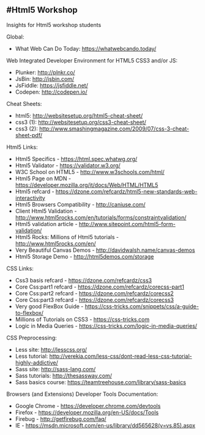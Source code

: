 #Html5 Workshop
--------------------
Insights for Html5 workshop students

Global:
* What Web Can Do Today: https://whatwebcando.today/

Web Integrated Developer Environment for HTML5 CSS3 and/or JS:
* Plunker: http://plnkr.co/
* JsBin: http://jsbin.com/
* JsFiddle: https://jsfiddle.net/
* Codepen: http://codepen.io/

Cheat Sheets:
* html5: http://websitesetup.org/html5-cheat-sheet/
* css3 (1): http://websitesetup.org/css3-cheat-sheet/
* css3 (2): http://www.smashingmagazine.com/2009/07/css-3-cheat-sheet-pdf/

Html5 Links:
* Html5 Specifics - https://html.spec.whatwg.org/
* Html5 Validator - https://validator.w3.org/
* W3C School on HTML5 - http://www.w3schools.com/html/
* Html5 Page on MDN - https://developer.mozilla.org/it/docs/Web/HTML/HTML5
* Html5 refcard - https://dzone.com/refcardz/html5-new-standards-web-interactivity
* Html5 Browsers Compatibility - http://caniuse.com/
* Client Html5 Validation - http://www.html5rocks.com/en/tutorials/forms/constraintvalidation/
* Html5 validation article - http://www.sitepoint.com/html5-form-validation/
* Html5 Rocks: Millions of Html5 tutorials - http://www.html5rocks.com/en/
* Very Beautiful Canvas Demos - http://davidwalsh.name/canvas-demos
* Html5 Storage Demo - http://html5demos.com/storage

CSS Links:
* Css3 basis refcard - https://dzone.com/refcardz/css3
* Core Css:part1 refcard - https://dzone.com/refcardz/corecss-part1
* Core Css:part2 refcard - https://dzone.com/refcardz/corecss2
* Core Css:part3 refcard - https://dzone.com/refcardz/corecss3
* Very good FlexBox Guide - https://css-tricks.com/snippets/css/a-guide-to-flexbox/
* Millions of Tutorials on CSS3 - https://css-tricks.com
* Logic in Media Queries  - https://css-tricks.com/logic-in-media-queries/

CSS Preprocessing:
* Less site: http://lesscss.org/
* Less tutorial: http://verekia.com/less-css/dont-read-less-css-tutorial-highly-addictive/
* Sass site: http://sass-lang.com/
* Sass tutorials: http://thesassway.com/
* Sass basics course: https://teamtreehouse.com/library/sass-basics


Browsers (and Extensions) Developer Tools Documentation:
* Google Chrome - https://developer.chrome.com/devtools
* Firefox - https://developer.mozilla.org/en-US/docs/Tools
* Firebug - http://getfirebug.com/faq/
* IE - https://msdn.microsoft.com/en-us/library/dd565628(v=vs.85).aspx



